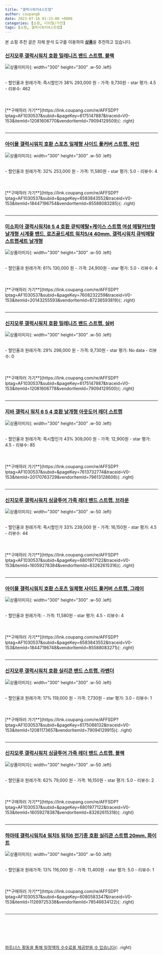```yaml
---
title: "갤럭시워치4스트랩"
author: coupang6
date: 2023-07-16 01:23:00 +0800
categories: [쇼핑, 디이털/가전]
tags: [쇼핑, 갤럭시워치4스트랩]
---
```


본 쇼핑 추천 글은 자체 분석 도구를 이용하여 [**상품**](https://link.coupang.com/a/bao1ui)을 추천하고 있습니다.

### [신지모루 갤럭시워치 호환 밀레니즈 밴드 스트랩, 블랙](https://link.coupang.com/re/AFFSDP?lptag=AF1030537&subid=&pageKey=6175147887&traceid=V0-153&itemId=12081606770&vendorItemId=79094129509)

![상품이미지](https://thumbnail6.coupangcdn.com/thumbnails/remote/230x230ex/image/rs_quotation_api/k8hllizn/a7e6e41cca92473d9d15e0616391b15c.jpg){: width="300" height="300" .w-50 .left}


<br>
- 할인율과 원래가격: 즉시할인가 38%  293,000   원
- 가격: 9,730원
- star 평가: 4.5
- 리뷰수: 462
<br>
<br>
<br>
<br>
[**구매하러 가기**](https://link.coupang.com/re/AFFSDP?lptag=AF1030537&subid=&pageKey=6175147887&traceid=V0-153&itemId=12081606770&vendorItemId=79094129509){: .right}
<br>
<br>

---

### [아이몰 갤럭시워치 호환 스포츠 일체형 사이드 풀커버 스트랩, 와인](https://link.coupang.com/re/AFFSDP?lptag=AF1030537&subid=&pageKey=6583843552&traceid=V0-153&itemId=18447196754&vendorItemId=85588083285)

![상품이미지](https://thumbnail6.coupangcdn.com/thumbnails/remote/230x230ex/image/rs_quotation_api/hrnuophh/943498c1f9e94d2289210c862ebdc32d.jpg){: width="300" height="300" .w-50 .left}


<br>
- 할인율과 원래가격: 32%  253,000   원
- 가격: 11,580원
- star 평가: 5.0
- 리뷰수: 4
<br>
<br>
<br>
<br>
[**구매하러 가기**](https://link.coupang.com/re/AFFSDP?lptag=AF1030537&subid=&pageKey=6583843552&traceid=V0-153&itemId=18447196754&vendorItemId=85588083285){: .right}
<br>
<br>

---

### [미소피아 갤럭시워치6 5 4 호환 큐빅메탈+케이스 스트랩 여성 메탈커브형 날개형 시계줄 밴드, 로즈골드세트 워치5/4 40mm, 갤럭시워치 큐빅메탈스트랩세트 날개형](https://link.coupang.com/re/AFFSDP?lptag=AF1030537&subid=&pageKey=7608232259&traceid=V0-153&itemId=20143255593&vendorItemId=87236593819)

![상품이미지](https://thumbnail10.coupangcdn.com/thumbnails/remote/230x230ex/image/vendor_inventory/ec7c/7404a27355371f2b9a31c29ff5686e730d02f39dbb5109d8d300f28abde4.jpg){: width="300" height="300" .w-50 .left}


<br>
- 할인율과 원래가격: 61%  130,000   원
- 가격: 24,900원
- star 평가: 5.0
- 리뷰수: 4
<br>
<br>
<br>
<br>
[**구매하러 가기**](https://link.coupang.com/re/AFFSDP?lptag=AF1030537&subid=&pageKey=7608232259&traceid=V0-153&itemId=20143255593&vendorItemId=87236593819){: .right}
<br>
<br>

---

### [신지모루 갤럭시워치 호환 밀레니즈 밴드 스트랩, 실버](https://link.coupang.com/re/AFFSDP?lptag=AF1030537&subid=&pageKey=6175147887&traceid=V0-153&itemId=12081606778&vendorItemId=79094129500)

![상품이미지](https://thumbnail9.coupangcdn.com/thumbnails/remote/230x230ex/image/rs_quotation_api/4ha9bqzl/106d3ceb37514ad19ed0cf3b2b66b469.jpg){: width="300" height="300" .w-50 .left}


<br>
- 할인율과 원래가격: 29%  298,000   원
- 가격: 9,730원
- star 평가: No data
- 리뷰수: 0
<br>
<br>
<br>
<br>
[**구매하러 가기**](https://link.coupang.com/re/AFFSDP?lptag=AF1030537&subid=&pageKey=6175147887&traceid=V0-153&itemId=12081606778&vendorItemId=79094129500){: .right}
<br>
<br>

---

### [지바 갤럭시 워치 6 5 4 호환 날개형 아웃도어 레더 스트랩](https://link.coupang.com/re/AFFSDP?lptag=AF1030537&subid=&pageKey=7613732774&traceid=V0-153&itemId=20170763729&vendorItemId=79613128608)

![상품이미지](https://thumbnail6.coupangcdn.com/thumbnails/remote/230x230ex/image/vendor_inventory/46ce/9826243e3a2c743428ff13d1dd4ac1def7d28ade59949623feb6564352ec.jpg){: width="300" height="300" .w-50 .left}


<br>
- 할인율과 원래가격: 즉시할인가 43%  309,000   원
- 가격: 12,900원
- star 평가: 4.5
- 리뷰수: 85
<br>
<br>
<br>
<br>
[**구매하러 가기**](https://link.coupang.com/re/AFFSDP?lptag=AF1030537&subid=&pageKey=7613732774&traceid=V0-153&itemId=20170763729&vendorItemId=79613128608){: .right}
<br>
<br>

---

### [신지모루 갤럭시워치 싱글투어 가죽 레더 밴드 스트랩, 브라운](https://link.coupang.com/re/AFFSDP?lptag=AF1030537&subid=&pageKey=6801977122&traceid=V0-153&itemId=16059278384&vendorItemId=83262615316)

![상품이미지](https://thumbnail10.coupangcdn.com/thumbnails/remote/230x230ex/image/retail/images/2022/09/26/14/9/dc391584-0b0a-4e5f-8193-2687dc486fd0.jpg){: width="300" height="300" .w-50 .left}


<br>
- 할인율과 원래가격: 즉시할인가 33%  239,000   원
- 가격: 16,150원
- star 평가: 4.5
- 리뷰수: 44
<br>
<br>
<br>
<br>
[**구매하러 가기**](https://link.coupang.com/re/AFFSDP?lptag=AF1030537&subid=&pageKey=6801977122&traceid=V0-153&itemId=16059278384&vendorItemId=83262615316){: .right}
<br>
<br>

---

### [아이몰 갤럭시워치 호환 스포츠 일체형 사이드 풀커버 스트랩, 그레이](https://link.coupang.com/re/AFFSDP?lptag=AF1030537&subid=&pageKey=6583843552&traceid=V0-153&itemId=18447196748&vendorItemId=85588083271)

![상품이미지](https://thumbnail9.coupangcdn.com/thumbnails/remote/230x230ex/image/rs_quotation_api/l9jhtzad/dadf99e3112943f1af46d9bf61817d2a.jpg){: width="300" height="300" .w-50 .left}


<br>
- 할인율과 원래가격: 
- 가격: 11,580원
- star 평가: 4.5
- 리뷰수: 4
<br>
<br>
<br>
<br>
[**구매하러 가기**](https://link.coupang.com/re/AFFSDP?lptag=AF1030537&subid=&pageKey=6583843552&traceid=V0-153&itemId=18447196748&vendorItemId=85588083271){: .right}
<br>
<br>

---

### [신지모루 갤럭시워치 호환 실리콘 밴드 스트랩, 라벤더](https://link.coupang.com/re/AFFSDP?lptag=AF1030537&subid=&pageKey=6175088132&traceid=V0-153&itemId=12081173657&vendorItemId=79094129915)

![상품이미지](https://thumbnail9.coupangcdn.com/thumbnails/remote/230x230ex/image/retail/images/2435871563375406-c89a502b-403e-4291-bbb6-1e274bbfa722.jpg){: width="300" height="300" .w-50 .left}


<br>
- 할인율과 원래가격: 17%  119,000   원
- 가격: 7,730원
- star 평가: 3.0
- 리뷰수: 1
<br>
<br>
<br>
<br>
[**구매하러 가기**](https://link.coupang.com/re/AFFSDP?lptag=AF1030537&subid=&pageKey=6175088132&traceid=V0-153&itemId=12081173657&vendorItemId=79094129915){: .right}
<br>
<br>

---

### [신지모루 갤럭시워치 싱글투어 가죽 레더 밴드 스트랩, 블랙](https://link.coupang.com/re/AFFSDP?lptag=AF1030537&subid=&pageKey=6801977122&traceid=V0-153&itemId=16059278387&vendorItemId=83262615318)

![상품이미지](https://thumbnail6.coupangcdn.com/thumbnails/remote/230x230ex/image/retail/images/2022/09/26/14/7/5fd7b116-d353-4b8e-86e0-fccdeec3ad92.jpg){: width="300" height="300" .w-50 .left}


<br>
- 할인율과 원래가격: 62%  79,000   원
- 가격: 16,150원
- star 평가: 5.0
- 리뷰수: 2
<br>
<br>
<br>
<br>
[**구매하러 가기**](https://link.coupang.com/re/AFFSDP?lptag=AF1030537&subid=&pageKey=6801977122&traceid=V0-153&itemId=16059278387&vendorItemId=83262615318){: .right}
<br>
<br>

---

### [하마테 갤럭시워치4 워치5 워치6 전기종 호환 실리콘 스트랩 20mm, 화이트](https://link.coupang.com/re/AFFSDP?lptag=AF1030537&subid=&pageKey=6080583347&traceid=V0-153&itemId=11269725338&vendorItemId=78546634122)

![상품이미지](https://thumbnail8.coupangcdn.com/thumbnails/remote/230x230ex/image/rs_quotation_api/jvv4t3mi/478142c7615a47cda411747290168779.jpg){: width="300" height="300" .w-50 .left}


<br>
- 할인율과 원래가격: 13%  116,000   원
- 가격: 11,400원
- star 평가: 5.0
- 리뷰수: 1
<br>
<br>
<br>
<br>
[**구매하러 가기**](https://link.coupang.com/re/AFFSDP?lptag=AF1030537&subid=&pageKey=6080583347&traceid=V0-153&itemId=11269725338&vendorItemId=78546634122){: .right}
<br>
<br>

---
<br><br><br><br><br> [파트너스 활동을 통해 일정액의 수수료를 제공받을 수 있습니다](https://link.coupang.com/a/bao1ui){: .right}